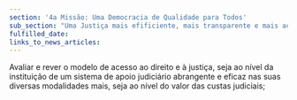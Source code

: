 ```yaml
---
section: '4a Missão: Uma Democracia de Qualidade para Todos'
sub_section: "Uma Justiça mais efificiente, mais transparente e mais acessível"
fulfilled_date:
links_to_news_articles:
---
```


Avaliar e rever o modelo de acesso ao direito e à justiça, seja ao nível da instituição de um sistema de apoio judiciário abrangente e eficaz nas suas diversas modalidades mais, seja ao nível do valor das custas judiciais;